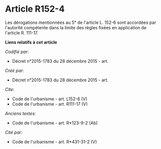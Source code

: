 # Article R152-4

Les dérogations mentionnées au 5° de l'article L. 152-6 sont accordées par l'autorité compétente dans la limite des règles
fixées en application de l'article R. 111-17.

**Liens relatifs à cet article**

_Codifié par_:

  - Décret n°2015-1783 du 28 décembre 2015 - art.

_Créé par_:

  - Décret n°2015-1783 du 28 décembre 2015 - art.

_Cite_:

  - Code de l'urbanisme - art. L152-6 (V)
  - Code de l'urbanisme - art. R111-17 (V)

_Anciens textes_:

  - Code de l'urbanisme - art. R*123-9-2 (Ab)

_Cité par_:

  - Code de l'urbanisme - art. R*431-31-2 (V)
